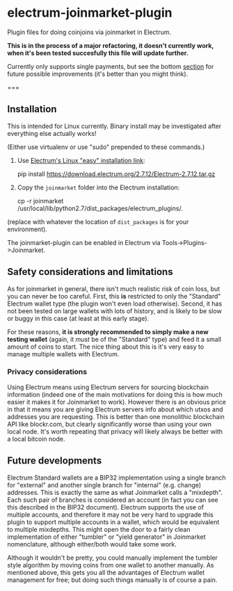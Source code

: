 # electrum-joinmarket-plugin
Plugin files for doing coinjoins via joinmarket in Electrum.

**This is in the process of a major refactoring, it doesn't currently work, when
it's been tested succesfully this file will update further.**

Currently only supports single payments, but see the bottom [section](#future-developments) for future possible improvements (it's better than you might think).

===

## Installation

This is intended for Linux currently. Binary install may be investigated
after everything else actually works!

(Either use virtualenv or use "sudo" prepended to these commands.)

1. Use [Electrum's Linux "easy" installation link](https://electrum.org/#download):

    pip install https://download.electrum.org/2.7.12/Electrum-2.7.12.tar.gz 
 
2. Copy the `joinmarket` folder into the Electrum installation:

    cp -r joinmarket /usr/local/lib/python2.7/dist_packages/electrum_plugins/.

(replace with whatever the location of `dist_packages` is for your environment).

The joinmarket-plugin can be enabled in Electrum via Tools->Plugins->Joinmarket.

## Safety considerations and limitations

As for joinmarket in general, there isn't much realistic risk of coin loss, but you can never be too careful. First, this **is** restricted to only the "Standard" Electrum wallet type (the plugin won't even load otherwise). Second, it has not been tested on large wallets with lots of history, and is likely to be slow or buggy in this case (at least at this early stage).

For these reasons, **it is strongly recommended to simply make a new testing wallet** (again, it *must* be of the "Standard" type) and feed it a small amount of coins to start. The nice thing about this is it's very easy to manage multiple wallets with Electrum.

### Privacy considerations

Using Electrum means using Electrum servers for sourcing blockchain information (indeed one of the main motivations for doing this is how much easier it makes it for Joinmarket to work). However there is an obvious price in that it means you are giving Electrum servers info about which utxos and addresses you are requesting. This is better than one monolithic blockchain API like blockr.com, but clearly significantly worse than using your own local node. It's worth repeating that privacy will likely always be better with a local bitcoin node.

## Future developments

Electrum Standard wallets are a BIP32 implementation using a single branch for "external" and another single branch for "internal" (e.g. change) addresses. This is exactly the same as what Joinmarket calls a "mixdepth". Each such pair of branches is considered an account (in fact you can see this described in the BIP32 document). Electrum supports the use of multiple accounts, and therefore it may not be very hard to upgrade this plugin to support multiple accounts in a wallet, which would be equivalent to multiple mixdepths. This might open the door to a fairly clean implementation of either "tumbler" or "yield generator" in Joinmarket nomenclature, although either/both would take some work.

Although it wouldn't be pretty, you could manually implement the tumbler style algorithm by moving coins from one wallet to another manually. As mentioned above, this gets you all the advantages of Electrum wallet management for free; but doing such things manually is of course a pain.
